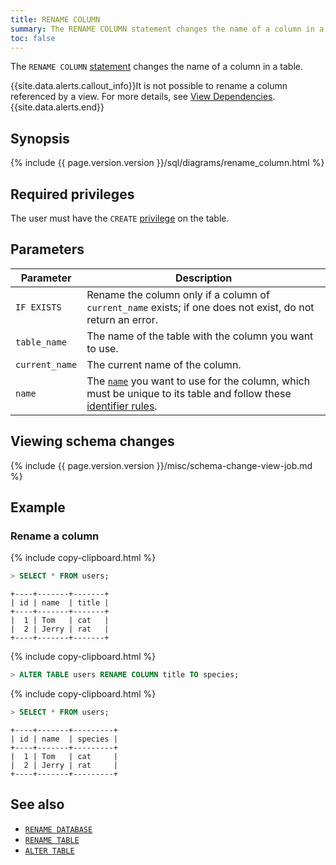 ```yaml
---
title: RENAME COLUMN
summary: The RENAME COLUMN statement changes the name of a column in a table.
toc: false
---
```


The `RENAME COLUMN` [statement](sql-statements.html) changes the name of a column in a table.

{{site.data.alerts.callout_info}}It is not possible to rename a column referenced by a view. For more details, see <a href="views.html#view-dependencies">View Dependencies</a>.{{site.data.alerts.end}}

<div id="toc"></div>

## Synopsis

{% include {{ page.version.version }}/sql/diagrams/rename_column.html %}

## Required privileges

The user must have the `CREATE` [privilege](privileges.html) on the table.

## Parameters

| Parameter | Description |
|-----------|-------------|
| `IF EXISTS` | Rename the column only if a column of `current_name` exists; if one does not exist, do not return an error. |
| `table_name` | The name of the table with the column you want to use. |
| `current_name` | The current name of the column. |
| `name` | The [`name`](sql-grammar.html#name) you want to use for the column, which must be unique to its table and follow these [identifier rules](keywords-and-identifiers.html#identifiers). |

## Viewing schema changes

{% include {{ page.version.version }}/misc/schema-change-view-job.md %}

## Example

### Rename a column

{% include copy-clipboard.html %}
~~~ sql
> SELECT * FROM users;
~~~
~~~
+----+-------+-------+
| id | name  | title |
+----+-------+-------+
|  1 | Tom   | cat   |
|  2 | Jerry | rat   |
+----+-------+-------+
~~~

{% include copy-clipboard.html %}
~~~ sql
> ALTER TABLE users RENAME COLUMN title TO species;
~~~

{% include copy-clipboard.html %}
~~~ sql
> SELECT * FROM users;
~~~

~~~
+----+-------+---------+
| id | name  | species |
+----+-------+---------+
|  1 | Tom   | cat     |
|  2 | Jerry | rat     |
+----+-------+---------+
~~~

## See also

- [`RENAME DATABASE`](rename-database.html)
- [`RENAME TABLE`](rename-table.html)
- [`ALTER TABLE`](alter-table.html)
